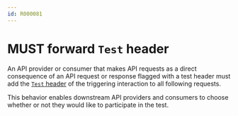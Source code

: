 ```yaml
---
id: R000081
---
```


# MUST forward `Test` header

An API provider or consumer that makes API requests as a direct consequence of an API request or response flagged with a test header must add the [`Test` header](./may-use-header.md) of the triggering interaction to all following requests.

This behavior enables downstream API providers and consumers to choose whether or not they would like to participate in the test.
